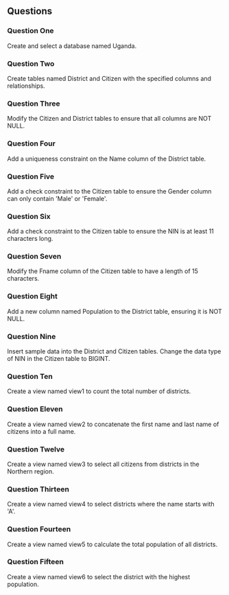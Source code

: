 ## Questions

### Question One
Create and select a database named Uganda.

### Question Two
Create tables named District and Citizen with the specified columns and relationships.

### Question Three
Modify the Citizen and District tables to ensure that all columns are NOT NULL.

### Question Four
Add a uniqueness constraint on the Name column of the District table.

### Question Five
Add a check constraint to the Citizen table to ensure the Gender column can only contain 'Male' or 'Female'.

### Question Six
Add a check constraint to the Citizen table to ensure the NIN is at least 11 characters long.

### Question Seven
Modify the Fname column of the Citizen table to have a length of 15 characters.

### Question Eight
Add a new column named Population to the District table, ensuring it is NOT NULL.

### Question Nine
Insert sample data into the District and Citizen tables. Change the data type of NIN in the Citizen table to BIGINT.

### Question Ten
Create a view named view1 to count the total number of districts.

### Question Eleven
Create a view named view2 to concatenate the first name and last name of citizens into a full name.

### Question Twelve
Create a view named view3 to select all citizens from districts in the Northern region.

### Question Thirteen
Create a view named view4 to select districts where the name starts with 'A'.

### Question Fourteen
Create a view named view5 to calculate the total population of all districts.

### Question Fifteen
Create a view named view6 to select the district with the highest population.
